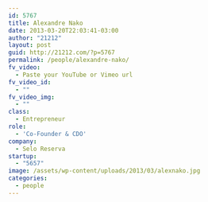 ```yaml
---
id: 5767
title: Alexandre Nako
date: 2013-03-20T22:03:41-03:00
author: "21212"
layout: post
guid: http://21212.com/?p=5767
permalink: /people/alexandre-nako/
fv_video:
  - Paste your YouTube or Vimeo url
fv_video_id:
  - ""
fv_video_img:
  - ""
class:
  - Entrepreneur
role:
  - 'Co-Founder & CDO'
company:
  - Selo Reserva
startup:
  - "5657"
image: /assets/wp-content/uploads/2013/03/alexnako.jpg
categories:
  - people
---
```


